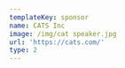 ```yaml
---
templateKey: sponsor
name: CATS Inc
image: /img/cat speaker.jpg
url: 'https://cats.com/'
type: 2
---
```


